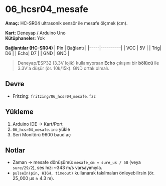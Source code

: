 # 06_hcsr04_mesafe
**Amaç:** HC-SR04 ultrasonik sensör ile mesafe ölçmek (cm).

**Kart:** Deneyap / Arduino Uno  
**Kütüphaneler:** Yok

**Bağlantılar (HC-SR04)**
| Pin | Bağlantı |
|-----|----------|
| VCC | 5V |
| Trig| D6 |
| Echo| D7 |
| GND | GND |

> Deneyap/ESP32 (3.3V lojik) kullanıyorsan **Echo** çıkışını bir **bölücü** ile 3.3V'a düşür (ör. 10k/15k). GND ortak olmalı.

## Devre
- Fritzing: `fritzing/06_hcsr04_mesafe.fzz`

## Yükleme
1) Arduino IDE → Kart/Port  
2) `06_hcsr04_mesafe.ino` yükle  
3) Seri Monitörü 9600 baud aç

## Notlar
- Zaman → mesafe dönüşümü: `mesafe_cm ≈ sure_us / 58` (veya `sure/29/2`), ses hızı ~343 m/s varsayımıyla.
- `pulseIn(pin, HIGH, timeout)` kullanarak takılmaları önleyebilirsin (ör. 25_000 µs ≈ 4.3 m).
